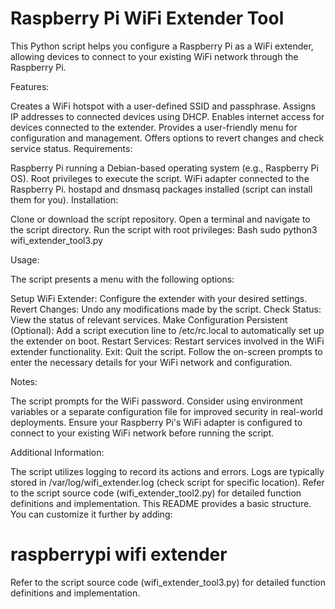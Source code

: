 # Raspberry Pi WiFi Extender Tool

This Python script helps you configure a Raspberry Pi as a WiFi extender, allowing devices to connect to your existing WiFi network through the Raspberry Pi.

Features:

Creates a WiFi hotspot with a user-defined SSID and passphrase.
Assigns IP addresses to connected devices using DHCP.
Enables internet access for devices connected to the extender.
Provides a user-friendly menu for configuration and management.
Offers options to revert changes and check service status.
Requirements:

Raspberry Pi running a Debian-based operating system (e.g., Raspberry Pi OS).
Root privileges to execute the script.
WiFi adapter connected to the Raspberry Pi.
hostapd and dnsmasq packages installed (script can install them for you).
Installation:

Clone or download the script repository.
Open a terminal and navigate to the script directory.
Run the script with root privileges:
Bash
sudo python3 wifi_extender_tool3.py

Usage:

The script presents a menu with the following options:

Setup WiFi Extender: Configure the extender with your desired settings.
Revert Changes: Undo any modifications made by the script.
Check Status: View the status of relevant services.
Make Configuration Persistent (Optional): Add a script execution line to /etc/rc.local to automatically set up the extender on boot.
Restart Services: Restart services involved in the WiFi extender functionality.
Exit: Quit the script.
Follow the on-screen prompts to enter the necessary details for your WiFi network and configuration.

Notes:

The script prompts for the WiFi password. Consider using environment variables or a separate configuration file for improved security in real-world deployments.
Ensure your Raspberry Pi's WiFi adapter is configured to connect to your existing WiFi network before running the script.

Additional Information:

The script utilizes logging to record its actions and errors. Logs are typically stored in /var/log/wifi_extender.log (check script for specific location).
Refer to the script source code (wifi_extender_tool2.py) for detailed function definitions and implementation.
This README provides a basic structure. You can customize it further by adding:

# raspberrypi wifi extender

Refer to the script source code (wifi_extender_tool3.py) for detailed function definitions and implementation.
